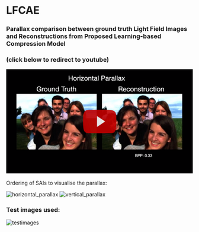 # LFCAE

### Parallax comparison between ground truth Light Field Images and Reconstructions from Proposed Learning-based Compression Model 

### (click below to redirect to youtube)

[![Parallax comparison](images/youtube.png)](http://www.youtube.com/watch?v=UundtlZStTM "Parallax comparison")

Ordering of SAIs to visualise the parallax:

![horizontal_parallax](images/hor_prlx.png)  ![vertical_parallax](images/ver_prlx.png)


### Test images used:

![testimages](images/testimages.png)
